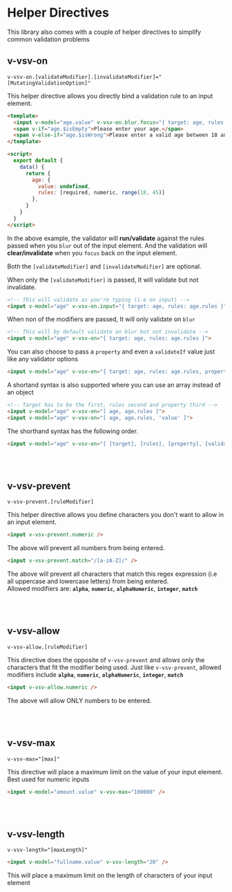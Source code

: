 # Helper Directives

This library also comes with a couple of helper directives to simplify common validation problems


## v-vsv-on 
`v-vsv-on.[validateModifier].[invalidateModifier]="[MutatingValidationOption]"`

This helper directive allows you directly bind a validation rule to an input element.

```html
<template>
  <input v-model="age.value" v-vsv-on.blur.focus="{ target: age, rules: age.rules }">
  <span v-if="age.$isEmpty">Please enter your age.</span>
  <span v-else-if="age.$isWrong">Please enter a valid age between 18 and 45 years</span>
</template>

<script>
  export default {
    data() {
      return {
        age: { 
          value: undefined, 
          rules: [required, numeric, range(18, 45)] 
        },
      }
    }
  }
</script>
```
In the above example, the validator will **run/validate** against the rules passed when you `blur` out of the input element. And the validation will **clear/invalidate** when you `focus` back on the input element.

Both the `[validateModifier]` and `[invalidateModifier]` are optional. 

When only the `[validateModifier]` is passed, It will validate but not invalidate.
```html
<!-- This will validate as you're typing (i.e on input) -->
<input v-model="age" v-vsv-on.input="{ target: age, rules: age.rules }">
```

When non of the modifiers are passed, It will only validate on `blur`
```html
<!-- This will by default validate on blur but not invalidate -->
<input v-model="age" v-vsv-on="{ target: age, rules: age.rules }">
```

You can also choose to pass a `property` and even a `validateIf` value just like any validator options
```html
<input v-model="age" v-vsv-on="{ target: age, rules: age.rules, property: 'value' }">
```

A shortand syntax is also supported where you can use an array instead of an object
```html
<!-- Target has to be the first, rules second and property third -->
<input v-model="age" v-vsv-on="[ age, age.rules ]">
<input v-model="age" v-vsv-on="[ age, age.rules, 'value' ]">
```
The shorthand syntax has the following order.
```html
<input v-model="age" v-vsv-on="[ [target], [rules], [property], [validateIf] ]">
```

<br><br>

## v-vsv-prevent
`v-vsv-prevent.[ruleModifier]`

This helper directive allows you define characters you don't want to allow in an input element.

```html
<input v-vsv-prevent.numeric />
```
The above will prevent all numbers from being entered.

```html
<input v-vsv-prevent.match="/[a-zA-Z]/" />
```
The above will prevent all characters that match this regex expression (i.e all uppercase and lowercase letters) from being entered. \
Allowed modifiers are: **`alpha`**, **`numeric`**, **`alphaNumeric`**, **`integer`**, **`match`**

<br><br>

## v-vsv-allow
`v-vsv-allow.[ruleModifier]`

This directive does the opposite of `v-vsv-prevent` and allows only the characters that fit the modifier being used.
Just like `v-vsv-prevent`, allowed modifiers include **`alpha`**, **`numeric`**, **`alphaNumeric`**, **`integer`**, **`match`**

```html
<input v-vsv-allow.numeric />
```
The above will allow ONLY numbers to be entered.

<br><br>

## v-vsv-max
`v-vsv-max="[max]"`

This directive will place a maximum limit on the value of your input element. Best used for numeric inputs
```html
<input v-model="amount.value" v-vsv-max="100000" />
```

<br><br>

## v-vsv-length
`v-vsv-length="[maxLength]"`
```html
<input v-model="fullname.value" v-vsv-length="20" />
```
This will place a maximum limit on the length of characters of your input element
<br>